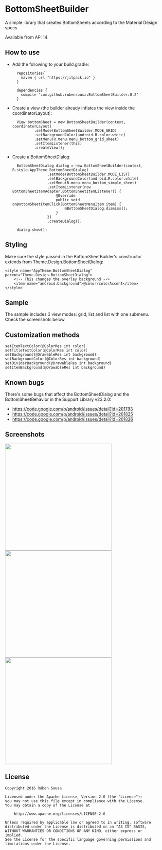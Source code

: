 # BottomSheetBuilder
A simple library that creates BottomSheets according to the Material Design specs

Available from API 14.

## How to use

- Add the following to your build.gradle:

        repositories{
          maven { url "https://jitpack.io" }
        }
        
        dependencies {
          compile 'com.github.rubensousa:BottomSheetBuilder:0.2'
        }


- Create a view (the builder already inflates the view inside the coordinatorLayout):

        View bottomSheet = new BottomSheetBuilder(context, coordinatorLayout)
                .setMode(BottomSheetBuilder.MODE_GRID)
                .setBackgroundColor(android.R.color.white)
                .setMenu(R.menu.menu_bottom_grid_sheet)
                .setItemListener(this)
                .createView();

- Create a BottomSheetDialog:

        BottomSheetDialog dialog = new BottomSheetBuilder(context, R.style.AppTheme_BottomSheetDialog)
                      .setMode(BottomSheetBuilder.MODE_LIST)
                      .setBackgroundColor(android.R.color.white)
                      .setMenu(R.menu.menu_bottom_simple_sheet)
                      .setItemListener(new BottomSheetItemAdapter.BottomSheetItemListener() {
                          @Override
                          public void onBottomSheetItemClick(BottomSheetMenuItem item) {
                              mBottomSheetDialog.dismiss();
                          }
                      })
                      .createDialog();
                      
        dialog.show();

## Styling

Make sure the style passed in the BottomSheetBuilder's constructor extends from Theme.Design.BottomSheetDialog:

    <style name="AppTheme.BottomSheetDialog" parent="Theme.Design.BottomSheetDialog">
        <!-- This changes the overlay background -->
        <item name="android:background">@color/colorAccent</item>
    </style>

## Sample

The sample includes 3 view modes: grid, list and list with one submenu. Check the screenshots below.

## Customization methods

    setItemTextColor(@ColorRes int color)
    setTitleTextColor(@ColorRes int color)
    setBackground(@DrawableRes int background)
    setBackgroundColor(@ColorRes int background)
    setDividerBackground(@DrawableRes int background)
    setItemBackground(@DrawableRes int background)

## Known bugs

There's some bugs that affect the BottomSheetDialog and the BottomSheetBehavior in the Support Library v23.2.0:

- https://code.google.com/p/android/issues/detail?id=201793
- https://code.google.com/p/android/issues/detail?id=201825
- https://code.google.com/p/android/issues/detail?id=201826

## Screenshots
<img src="screens/sheet-list-submenu.png" width="350"> <img src="screens/sheet-list-simple.png" width="350">
<img src="screens/sheet-grid.png" width="350"> 

## License

    Copyright 2016 Rúben Sousa
    
    Licensed under the Apache License, Version 2.0 (the "License");
    you may not use this file except in compliance with the License.
    You may obtain a copy of the License at
    
        http://www.apache.org/licenses/LICENSE-2.0
    
    Unless required by applicable law or agreed to in writing, software
    distributed under the License is distributed on an "AS IS" BASIS,
    WITHOUT WARRANTIES OR CONDITIONS OF ANY KIND, either express or implied.
    See the License for the specific language governing permissions and
    limitations under the License.
